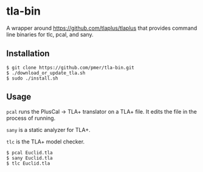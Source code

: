 # tla-bin

A wrapper around https://github.com/tlaplus/tlaplus that provides command line
binaries for tlc, pcal, and sany.

## Installation

```
$ git clone https://github.com/pmer/tla-bin.git
$ ./download_or_update_tla.sh
$ sudo ./install.sh
```

## Usage

`pcal` runs the PlusCal → TLA+ translator on a TLA+ file. It edits the file in
the process of running.

`sany` is a static analyzer for TLA+.

`tlc` is the TLA+ model checker.

```
$ pcal Euclid.tla
$ sany Euclid.tla
$ tlc Euclid.tla
```
